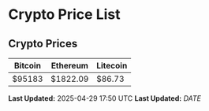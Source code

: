 # Crypto Price List

## Crypto Prices
| Bitcoin | Ethereum | Litecoin |
| ------- | -------- | -------- |
| $95183 | $1822.09 | $86.73 |
**Last Updated:** 2025-04-29 17:50 UTC
**Last Updated:** $DATE$
